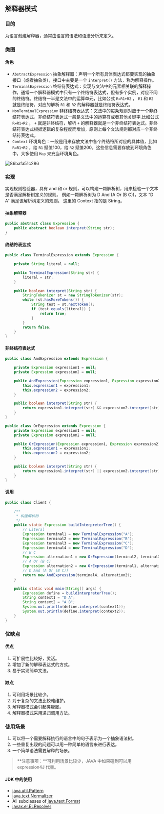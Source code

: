 ## 解释器模式

### 目的

为语言创建解释器，通常由语言的语法和语法分析来定义。

### 类图

#### 角色

- `AbstractExpression` 抽象解释器：声明一个所有具体表达式都要实现的抽象接口（或者抽象类），接口中主要是一个 `interpret()` 方法，称为解释操作。
- `TerminalExpression` 终结符表达式：实现与文法中的元素相关联的解释操作，通常一个解释器模式中只有一个终结符表达式，但有多个实例，对应不同的终结符。终结符一半是文法中的运算单元，比如公式 `R=R1+R2` ， `R1` 和 `R2` 就是终结符，对应的解析 `R1` 和 `R2` 的解释器就是终结符表达式。
- `NonTerminalExpression` 非终结符表达式：文法中的每条规则对应于一个非终结符表达式，非终结符表达式一般是文法中的运算符或者其他关键字.比如公式 `R=R1+R2` ， `+` 就是非终结符，解析 `+` 的解释器就是一个非终结符表达式。非终结符表达式根据逻辑的复杂程度而增加，原则上每个文法规则都对应一个非终结符表达式。
- `Context` 环境角色：一般是用来存放文法中各个终结符所对应的具体值，比如 `R=R1+R2` ，给 `R1` 赋值100，给 `R2` 赋值200。这些信息需要存放到环境角色中，大多使用 `Map` 来充当环境角色。

![86bafa51c286](https://cdn.jsdelivr.net/gh/ClareTung/ImageHostingService/img/86bafa51c286.png)

### 实现

实现规则检验器，具有 and 和 or 规则，可以构建一颗解析树，用来检验一个文本是否满足解析树定义的规则。 例如一颗解析树为 D And (A Or (B C))，文本 “D A” 满足该解析树定义的规则。 这里的 Context 指的是 String。

#### 抽象解释器

```java
public abstract class Expression {
    public abstract boolean interpret(String str);
}
```

#### 终结符表达式

```java
public class TerminalExpression extends Expression {

    private String literal = null;

    public TerminalExpression(String str) {
        literal = str;
    }

    public boolean interpret(String str) {
        StringTokenizer st = new StringTokenizer(str);
        while (st.hasMoreTokens()) {
            String test = st.nextToken();
            if (test.equals(literal)) {
                return true;
            }
        }
        return false;
    }
}
```

#### 非终结符表达式

```java
public class AndExpression extends Expression {

    private Expression expression1 = null;
    private Expression expression2 = null;

    public AndExpression(Expression expression1, Expression expression2) {
        this.expression1 = expression1;
        this.expression2 = expression2;
    }

    public boolean interpret(String str) {
        return expression1.interpret(str) && expression2.interpret(str);
    }
}
```

```java
public class OrExpression extends Expression {
    private Expression expression1 = null;
    private Expression expression2 = null;

    public OrExpression(Expression expression1, Expression expression2) {
        this.expression1 = expression1;
        this.expression2 = expression2;
    }

    public boolean interpret(String str) {
        return expression1.interpret(str) || expression2.interpret(str);
    }
}
```

#### 调用

```java
public class Client {

    /**
     * 构建解析树
     */
    public static Expression buildInterpreterTree() {
        // Literal
        Expression terminal1 = new TerminalExpression("A");
        Expression terminal2 = new TerminalExpression("B");
        Expression terminal3 = new TerminalExpression("C");
        Expression terminal4 = new TerminalExpression("D");
        // B C
        Expression alternation1 = new OrExpression(terminal2, terminal3);
        // A Or (B C)
        Expression alternation2 = new OrExpression(terminal1, alternation1);
        // D And (A Or (B C))
        return new AndExpression(terminal4, alternation2);
    }

    public static void main(String[] args) {
        Expression define = buildInterpreterTree();
        String context1 = "D A";
        String context2 = "A B";
        System.out.println(define.interpret(context1));
        System.out.println(define.interpret(context2));
    }
}
```

### 优缺点

#### 优点

1. 可扩展性比较好，灵活。
2. 增加了新的解释表达式的方式。
3. 易于实现简单文法。

#### 缺点

1. 可利用场景比较少。
2. 对于复杂的文法比较难维护。
3. 解释器模式会引起类膨胀。
4. 解释器模式采用递归调用方法。

### 使用场景

1. 可以将一个需要解释执行的语言中的句子表示为一个抽象语法树。
2. 一些重复出现的问题可以用一种简单的语言来进行表达。
3. 一个简单语法需要解释的场景。

> **注意事项：**可利用场景比较少，JAVA 中如果碰到可以用 expression4J 代替。

#### JDK 中的使用

- [java.util.Pattern](https://docs.oracle.com/javase/8/docs/api/java/util/regex/Pattern.html)
- [java.text.Normalizer](https://docs.oracle.com/javase/8/docs/api/java/text/Normalizer.html)
- All subclasses of [java.text.Format](https://docs.oracle.com/javase/8/docs/api/java/text/Format.html)
- [javax.el.ELResolver](https://docs.oracle.com/javaee/7/api/javax/el/ELResolver.html)